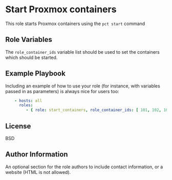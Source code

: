 Start Proxmox containers
=========

This role starts Proxmox containers using the ```pct start``` command

Role Variables
--------------

The ```role_container_ids``` variable list should be used to set the containers which should be started.

Example Playbook
----------------

Including an example of how to use your role (for instance, with variables passed in as parameters) is always nice for users too:

```yaml
    - hosts: all
      roles:
         - { role: start_containers, role_container_ids: [ 101, 102, 103 ] }
```

License
-------

BSD

Author Information
------------------

An optional section for the role authors to include contact information, or a website (HTML is not allowed).
